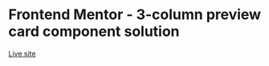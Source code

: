 # Frontend Mentor - 3-column preview card component solution
[Live site](https://earnest-scone-bbf1fc.netlify.app)

